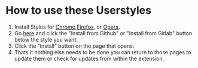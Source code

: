 # How to use these Userstyles
1. Install Stylus for [Chrome](https://chrome.google.com/webstore/detail/stylus/clngdbkpkpeebahjckkjfobafhncgmne),[Firefox](https://addons.mozilla.org/firefox/addon/styl-us/), or [Opera](https://addons.opera.com/en/extensions/details/stylus/). 
2. Go [here](https://sites.google.com/view/codys-nintendo-room/userstyles#h.p_O-Zcmyjpvt0U) and click the "Install from Github" or "Install from Gitlab" button below the style you want.
3. Click the “Install” button on the page that opens.
4. Thats it nothing else needs to be done you can return to those pages to update them or check for updates from within the extension.
